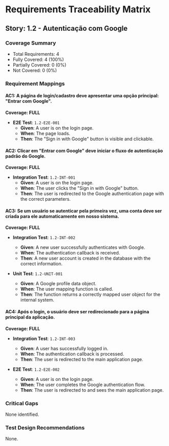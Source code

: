 # Requirements Traceability Matrix

## Story: 1.2 - Autenticação com Google

### Coverage Summary

- Total Requirements: 4
- Fully Covered: 4 (100%)
- Partially Covered: 0 (0%)
- Not Covered: 0 (0%)

### Requirement Mappings

#### AC1: A página de login/cadastro deve apresentar uma opção principal: "Entrar com Google".

**Coverage: FULL**

- **E2E Test**: `1.2-E2E-001`
  - **Given**: A user is on the login page.
  - **When**: The page loads.
  - **Then**: The "Sign in with Google" button is visible and clickable.

#### AC2: Clicar em "Entrar com Google" deve iniciar o fluxo de autenticação padrão do Google.

**Coverage: FULL**

- **Integration Test**: `1.2-INT-001`
  - **Given**: A user is on the login page.
  - **When**: The user clicks the "Sign in with Google" button.
  - **Then**: The user is redirected to the Google authentication page with the correct parameters.

#### AC3: Se um usuário se autenticar pela primeira vez, uma conta deve ser criada para ele automaticamente em nosso sistema.

**Coverage: FULL**

- **Integration Test**: `1.2-INT-002`
  - **Given**: A new user successfully authenticates with Google.
  - **When**: The authentication callback is received.
  - **Then**: A new user account is created in the database with the correct information.

- **Unit Test**: `1.2-UNIT-001`
  - **Given**: A Google profile data object.
  - **When**: The user mapping function is called.
  - **Then**: The function returns a correctly mapped user object for the internal system.

#### AC4: Após o login, o usuário deve ser redirecionado para a página principal da aplicação.

**Coverage: FULL**

- **Integration Test**: `1.2-INT-003`
  - **Given**: A user has successfully logged in.
  - **When**: The authentication callback is processed.
  - **Then**: The user is redirected to the main application page.

- **E2E Test**: `1.2-E2E-002`
  - **Given**: A user is on the login page.
  - **When**: The user completes the Google authentication flow.
  - **Then**: The user is redirected to and sees the main application page.

### Critical Gaps

None identified.

### Test Design Recommendations

None.
